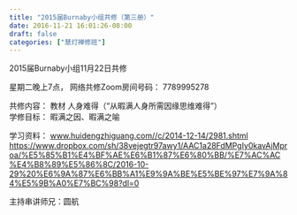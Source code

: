 ```yaml
---
title: "2015届Burnaby小组共修（第三册）"
date: 2016-11-21 16:01:26-08:00
draft: false
categories: ["慧灯禅修班"]
---
```

2015届Burnaby小组11月22日共修

星期二晚上7点，
网络共修Zoom房间号码： 7789995278

共修内容：
  教材 人身难得（“从暇满人身所需因缘思维难得”）	
学修目标：
  暇满之因、暇满之喻

学习资料：
www.huidengzhiguang.com//c/2014-12-14/2981.shtml 
https://www.dropbox.com/sh/38vejegtr97awy1/AAC1a28FdMPgIy0kavAjMproa/%E5%85%B1%E4%BF%AE%E6%B1%87%E6%80%BB/%E7%AC%AC%E4%B8%89%E5%86%8C/2016-10-29%20%E6%9A%87%E6%BB%A1%E9%9A%BE%E5%BE%97%E7%9A%84%E5%9B%A0%E7%BC%98?dl=0

主持串讲师兄：圆航
